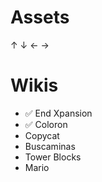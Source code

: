 # Assets
 ↑ ↓ ← →

# Wikis
- ✅ End Xpansion
- ✅ Coloron
- Copycat
- Buscaminas
- Tower Blocks
- Mario
